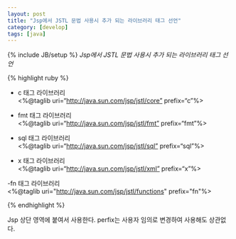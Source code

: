```yaml
---
layout: post
title: "Jsp에서 JSTL 문법 사용시 추가 되는 라이브러리 태그 선언"
category: [develop]
tags: [java]
---
```

{% include JB/setup %}
*Jsp에서 JSTL 문법 사용시 추가 되는 라이브러리 태그 선언*  

{% highlight ruby %}

- c 태그 라이브러리  
<%@taglib uri=“http://java.sun.com/jsp/jstl/core” prefix=“c”%>  
  
- fmt 태그 라이브러리  
<%@taglib uri=“http://java.sun.com/jsp/jstl/fmt” prefix=“fmt”%>  
  
- sql 태그 라이브러리  
<%@taglib uri=“http://java.sun.com/jsp/jstl/sql” prefix=“sql”%>  

- x 태그 라이브러리  
<%@taglib uri=“http://java.sun.com/jsp/jstl/xml” prefix=“x”%>  

-fn 태그 라이브러리  
<%@taglib uri="http://java.sun.com/jsp/jstl/functions" prefix="fn"%> 

{% endhighlight %}

Jsp 상단 영역에 붙여서 사용한다. perfix는 사용자 임의로 변경하여 사용해도 상관없다. 
